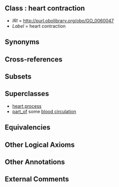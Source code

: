 
## Class : heart contraction

 * *IRI* = http://purl.obolibrary.org/obo/GO_0060047
 * *Label* = heart contraction

## Synonyms


## Cross-references


## Subsets


## Superclasses

 * [heart process](../../GO/15/GO_0003015.md)
 * [part_of](../../BFO/50/BFO_0000050.md) some [blood circulation](../../GO/15/GO_0008015.md)

## Equivalencies


## Other Logical Axioms


## Other Annotations


## External Comments

